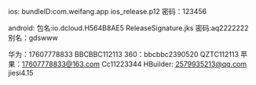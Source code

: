 ios:
bundleID:com.weifang.app
ios_release.p12 密码：123456

android:
包名:io.dcloud.H564B8AE5
ReleaseSignature.jks 密码:aq2222222 别名：gdswww

华为：17607778833 BBCBBC112113
360：bbcbbc2390520 QZTC112113
苹果：17607778833@163.com Cc11223344
HBuilder: 2579935213@qq.com	 jiesi4.15
